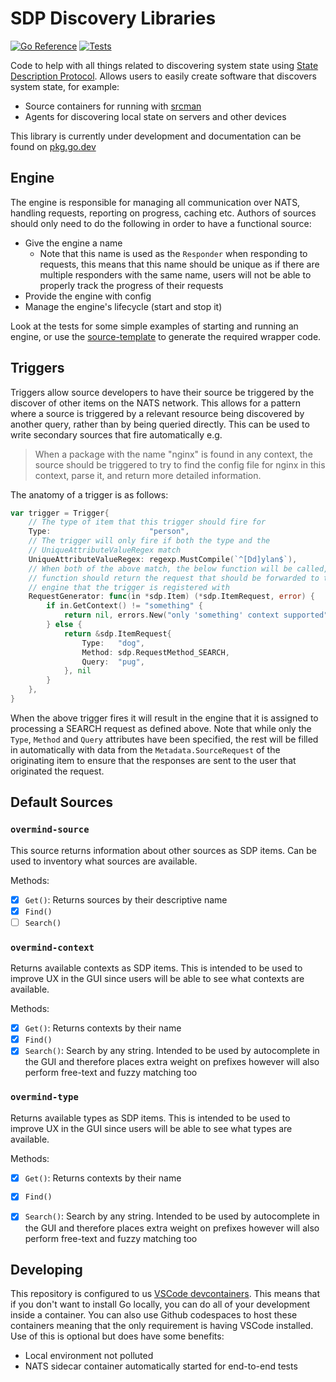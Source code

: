 # SDP Discovery Libraries

[![Go Reference](https://pkg.go.dev/badge/github.com/overmindtech/discovery.svg)](https://pkg.go.dev/github.com/overmindtech/discovery) [![Tests](https://github.com/overmindtech/discovery/actions/workflows/test.yml/badge.svg)](https://github.com/overmindtech/discovery/actions/workflows/test.yml)

Code to help with all things related to discovering system state using [State Description Protocol](github.com/overmindtech/sdp). Allows users to easily create software that discovers system state, for example:

* Source containers for running with [srcman](https://github.com/overmindtech/srcman)
* Agents for discovering local state on servers and other devices

This library is currently under development and documentation can be found on [pkg.go.dev](https://pkg.go.dev/github.com/overmindtech/discovery)

## Engine

The engine is responsible for managing all communication over NATS, handling requests, reporting on progress, caching etc. Authors of sources should only need to do the following in order to have a functional source:

* Give the engine a name
    * Note that this name is used as the `Responder` when responding to requests, this means that this name should be unique as if there are multiple responders with the same name, users will not be able to properly track the progress of their requests
* Provide the engine with config
* Manage the engine's lifecycle (start and stop it)

Look at the tests for some simple examples of starting and running an engine, or use the [source-template](https://github.com/overmindtech/source-template) to generate the required wrapper code.

## Triggers

Triggers allow source developers to have their source be triggered by the discover of other items on the NATS network. This allows for a pattern where a source is triggered by a relevant resource being discovered by another query, rather than by being queried directly. This can be used to write secondary sources that fire automatically e.g.

> When a package with the name "nginx" is found in any context, the source should be triggered to try to find the config file for nginx in this context, parse it, and return more detailed information.

The anatomy of a trigger is as follows:

```go
var trigger = Trigger{
    // The type of item that this trigger should fire for
    Type:                      "person",
    // The trigger will only fire if both the type and the
    // UniqueAttributeValueRegex match
    UniqueAttributeValueRegex: regexp.MustCompile(`^[Dd]ylan$`),
    // When both of the above match, the below function will be called, this
    // function should return the request that should be forwarded to the
    // engine that the trigger is registered with
    RequestGenerator: func(in *sdp.Item) (*sdp.ItemRequest, error) {
        if in.GetContext() != "something" {
            return nil, errors.New("only 'something' context supported")
        } else {
            return &sdp.ItemRequest{
                Type:   "dog",
                Method: sdp.RequestMethod_SEARCH,
                Query:  "pug",
            }, nil
        }
    },
}
```

When the above trigger fires it will result in the engine that it is assigned to processing a SEARCH request as defined above. Note that while only the `Type`, `Method` and `Query` attributes have been specified, the rest will be filled in automatically with data from the `Metadata.SourceRequest` of the originating item to ensure that the responses are sent to the user that originated the request.

## Default Sources

### `overmind-source`

This source returns information about other sources as SDP items. Can be used to inventory what sources are available.

Methods:

* [x] `Get()`: Returns sources by their descriptive name
* [x] `Find()`
* [ ] `Search()`

### `overmind-context`

Returns available contexts as SDP items. This is intended to be used to improve UX in the GUI since users will be able to see what contexts are available.

Methods:

* [x] `Get()`: Returns contexts by their name
* [x] `Find()`
* [x] `Search()`: Search by any string. Intended to be used by autocomplete in the GUI and therefore places extra weight on prefixes however will also perform free-text and fuzzy matching too

### `overmind-type`

Returns available types as SDP items. This is intended to be used to improve UX in the GUI since users will be able to see what types are available.

Methods:

* [x] `Get()`: Returns contexts by their name
* [x] `Find()`
* [x] `Search()`: Search by any string. Intended to be used by autocomplete in the GUI and therefore places extra weight on prefixes however will also perform free-text and fuzzy matching too


## Developing

This repository is configured to us [VSCode devcontainers](https://code.visualstudio.com/docs/remote/containers). This means that if you don't want to install Go locally, you can do all of your development inside a container. You can also use Github codespaces to host these containers meaning that the only requirement is having VSCode installed. Use of this is optional but does have some benefits:

* Local environment not polluted
* NATS sidecar container automatically started for end-to-end tests
